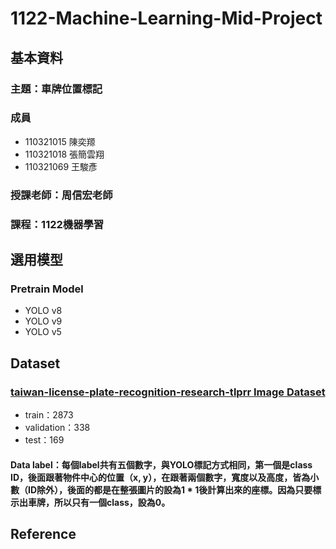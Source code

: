 # 1122-Machine-Learning-Mid-Project

## 基本資料

### 主題：車牌位置標記

### 成員
- 110321015 陳奕羱
- 110321018 張簡雲翔
- 110321069 王駿彥

### 授課老師：周信宏老師

### 課程：1122機器學習

## 選用模型

### Pretrain Model
- YOLO v8
- YOLO v9
- YOLO v5

## Dataset
### [taiwan-license-plate-recognition-research-tlprr Image Dataset](https://universe.roboflow.com/jackresearch0/taiwan-license-plate-recognition-research-tlprr/dataset/7)
- train：2873
- validation：338
- test：169
#### Data label：每個label共有五個數字，與YOLO標記方式相同，第一個是class ID，後面跟著物件中心的位置（x, y），在跟著兩個數字，寬度以及高度，皆為小數（ID除外），後面的都是在整張圖片的設為1 * 1後計算出來的座標。因為只要標示出車牌，所以只有一個class，設為0。

## Reference